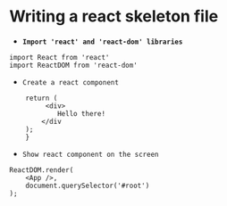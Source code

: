 # Writing a react skeleton file
- **`Import 'react' and 'react-dom' libraries`**  
```
import React from 'react'  
import ReactDOM from 'react-dom'  
```
- `Create a react component`   
```const App = () =>{  
    return (
         <div>
            Hello there!
        </div
    );
    }
```

- `Show react component on the screen`  
```
ReactDOM.render(
    <App />,
    document.querySelector('#root')
);
```